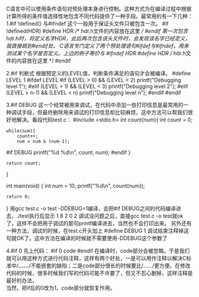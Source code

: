 C语言中可以使用条件语句对预处理本身进行控制。这种方式为在编译过程中根据计算所得的条件值选择性地包含不同代码提供了一种手段。最常用的有一下几种：    
1.#if !defined() 与#ifndef
这个一般用于保证头文件只被包含一次。
#if !defined(HDR)
#define HDR
/* hdr.h文件的内容放在这里 */
#endif
第一次包含hdr.h时，将定义名字HDR，此后再次包含该头文件时，会发现该名字已经定义，就直接跳到#endif处。
C语言专门定义了两个预处理语句#ifdef与#ifndef，用来测试某个名字是否定义。上边的例子等价与
#ifndef HDR
#define HDR
/* hdr.h文件的内容放在这里 */
#endif

2.#if 判断式
根据预定义的LEVEL值，判断条件满足的语句才会被编译。
#define LEVEL 1
#ifdef LEVEL
#if (LEVEL > 0) && (LEVEL < 2)
printf("Debugging level 1");
#elif (LEVEL > 1) && (LEVEL < 3)
printf("Debugging level 2");
#elif (LEVEL > n-1) && (LEVEL < n)
printf("Debugging level n");
#endif
#endif

3.#if DEBUG
这一个经常被用来调试，在代码中添加一些打印信息是最常用的一种调试手段，但最终删除用来调试的打印信息却比较麻烦，这中方法可以帮我们很好地解决。看段代码test.c：
#include <stdio.h>
int count(num){
    int count = 0;

    while(num){
        count++;
        num = num & (num-1);
#if DEBUG
        printf("%d %d\n", count, num);
#endif
    }

    return count;
}

int main(void)
{
    int num = 10;
    printf("%d\n", count(num));

    return 0;
}
用gcc test.c -o test -DDEBUG=1编译，会把#if DEBUG之间的代码编译进去，./test执行后显示
1 8
2 0
2
调试没问题之后，直接gcc test.c -o test就ok了，这样不会把用于调试的那句printf编译进去，当然也不会打印出来。
另外还有一种方法，调试的时候，在test.c开头加上
#define DEBUG 1
调试结束注释掉这句就OK了。这中方法在编译的时候就不需要使用-DDEBUG这个参数了

4.#if 0
先上代码：
#if 0
    code
#endif
在编译时，code部分会被忽略。于是我们就可以用这种方式进行代码注释，这样有两个好处，一是可以用作注释以解决C标准中/**......**/不能嵌套的缺陷；二是code部分很长的时候要比/*......*/更方便。在修改代码的时候，很多时候我们写的代码可能不许要了，但又不忍心删掉，这样注释是最好的办法。    
当然，把if后的0改为1，code部分就恢复作用。
